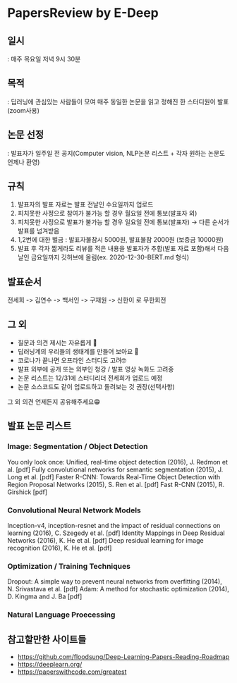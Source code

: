 # PapersReview by E-Deep

## 일시 
: 매주 목요일 저녁 9시 30분

## 목적
: 딥러닝에 관심있는 사람들이 모여 매주 동일한 논문을 읽고 정해진 한 스터디원이 발표(zoom사용)

## 논문 선정 
: 발표자가 일주일 전 공지(Computer vision, NLP논문 리스트 + 각자 원하는 논문도 언제나 환영)

## 규칙
1. 발표자의 발표 자료는 발표 전날인 수요일까지 업로드
2. 피치못한 사정으로 참여가 불가능 할 경우 월요일 전에 통보(발표자 외)
3. 피치못한 사정으로 발표가 불가능 할 경우 일요일 전에 통보(발표자) → 다른 순서가 발표를 넘겨받음
4. 1,2번에 대한 벌금 : 발표자불참시 5000원, 발표불참 2000원 (보증금 10000원)
5. 발표 후 각자 짧게라도 리뷰를 적은 내용을 발표자가 추합(발표 자료 포함)해서 다음날인 금요일까지 깃허브에 올림(ex. 2020-12-30-BERT.md 형식)

## 발표순서
전세희 -> 김연수 -> 백서인 -> 구재원 -> 신한이 로 무한회전 

## 그 외

- 질문과 의견 제시는 자유롭게 🧐
- 딥러닝계의 우리들의 생태계를 만들어 보아요 🤪
- 코로나가 끝나면 오프라인 스터디도 고려🤓
- 발표 외부에 공개 또는 외부인 청강 / 발표 영상 녹화도 고려중
- 논문 리스트는 12/31에 스터디리더 전세희가 업로드 예정
- 논문 소스코드도 같이 업로드하고 돌려보는 것 권장(선택사항)


그 외 의견 언제든지 공유해주세요😁

## 발표 논문 리스트

### Image: Segmentation / Object Detection

You only look once: Unified, real-time object detection (2016), J. Redmon et al. [pdf]
Fully convolutional networks for semantic segmentation (2015), J. Long et al. [pdf]
Faster R-CNN: Towards Real-Time Object Detection with Region Proposal Networks (2015), S. Ren et al. [pdf]
Fast R-CNN (2015), R. Girshick [pdf]

### Convolutional Neural Network Models

Inception-v4, inception-resnet and the impact of residual connections on learning (2016), C. Szegedy et al. [pdf]
Identity Mappings in Deep Residual Networks (2016), K. He et al. [pdf]
Deep residual learning for image recognition (2016), K. He et al. [pdf]

### Optimization / Training Techniques

Dropout: A simple way to prevent neural networks from overfitting (2014), N. Srivastava et al. [pdf]
Adam: A method for stochastic optimization (2014), D. Kingma and J. Ba [pdf]

### Natural Language Proecessing


## 참고할만한 사이트들

- https://github.com/floodsung/Deep-Learning-Papers-Reading-Roadmap
- https://deeplearn.org/
- https://paperswithcode.com/greatest

